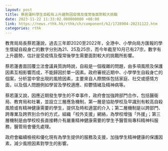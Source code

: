 ```yaml
---
layout: post
title: 蔡若蓮料學生自殺有上升趨勢因疫情及復常後面對較大挑戰
date: 2023-11-22 11:33:02.000000000 +08:00
link: https://news.rthk.hk/rthk/ch/component/k2/1728904-20231122.htm
categories: rthk
---
```


教育局局長蔡若蓮說，過去三年即2020至2022年，全港中、小學向局方匯報的學生懷疑自殺身亡的數字分別為21、25及25宗，而今年截至10月已有27宗，數字有上升趨勢，估計是受疫情及復常後學生需要面對較大的挑戰所影響。

蔡若蓮書面回覆立法會議員質詢時說，自殺是一個複雜的問題，由多項風險及保護因素互相影響而成，不能歸因於單一因素。政府審視近期中、小學學生自殺身亡的個案，分析當中曾出現的風險因素，主要來自人際關係包括家庭、社交或感情方面，以及個人問題例如學習及學校適應、抑鬱情緒及精神病等。

蔡若蓮又說，因應近期發生學生的不幸事件，政府會加強跨部門合作，包括醫衞局、教育局和社署，並設立三層應急機制，第一層是協助學校及早識別有較高自殺風險或有精神健康需要的學生，提供及時和適當的介入；第二層機制是以跨部門、跨專業及跨界別合作的方式，組織「校外支援」網絡，為學校增強「外援」；第三層機制是由學校校長直接轉介有嚴重精神健康需要的學生予醫管局專科精神科服務，醫管局會優先處理。

政府會繼續檢視和優化現有為學生提供的服務及支援，加強學生精神健康的保護因素，減少風險因素對學生的影響。
